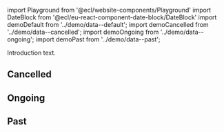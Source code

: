 import Playground from '@ecl/website-components/Playground'
import DateBlock from '@ecl/eu-react-component-date-block/DateBlock'
import demoDefault from '../demo/data--default';
import demoCancelled from '../demo/data--cancelled';
import demoOngoing from '../demo/data--ongoing';
import demoPast from '../demo/data--past';

Introduction text.

<Playground playgroundLink="/storybook/eu/index.html?selectedKind=DateBlock&selectedStory=interactive&stories=1">
  <DateBlock
    weekDay={demoDefault.week_day}
    day={demoDefault.day}
    month={demoDefault.month}
  />
</Playground>

## Cancelled

<Playground playgroundLink="/storybook/eu/index.html?selectedKind=DateBlock&selectedStory=interactive&stories=1">
  <DateBlock
    variant={demoCancelled.variant}
    weekDay={demoCancelled.week_day}
    day={demoCancelled.day}
    month={demoCancelled.month}
  />
</Playground>

## Ongoing

<Playground playgroundLink="/storybook/eu/index.html?selectedKind=DateBlock&selectedStory=interactive&stories=1">
  <DateBlock
    variant={demoOngoing.variant}
    weekDay={demoOngoing.week_day}
    day={demoOngoing.day}
    month={demoOngoing.month}
  />
</Playground>

## Past

<Playground playgroundLink="/storybook/eu/index.html?selectedKind=DateBlock&selectedStory=interactive&stories=1">
  <DateBlock
    variant={demoPast.variant}
    weekDay={demoPast.week_day}
    day={demoPast.day}
    month={demoPast.month}
  />
</Playground>
